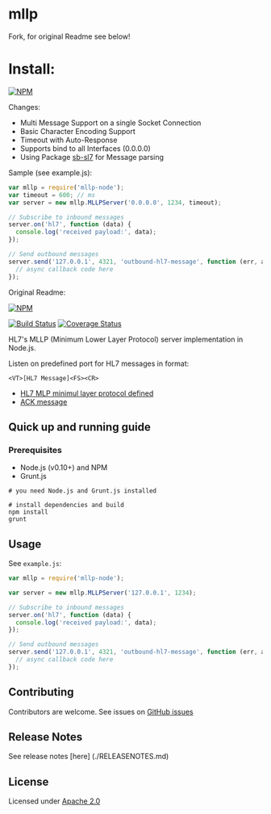 # mllp

Fork, for original Readme see below!

# Install:

[![NPM](https://nodei.co/npm/mllp-node-sl7.png)](https://nodei.co/npm/mllp-node-sl7/)

Changes:

- Multi Message Support on a single Socket Connection
- Basic Character Encoding Support
- Timeout with Auto-Response
- Supports bind to all Interfaces (0.0.0.0)
- Using Package [sb-sl7](https://github.com/sourceblock-ug/sb-sl7) for Message parsing

Sample (see example.js):

```javascript
var mllp = require('mllp-node');
var timeout = 600; // ms
var server = new mllp.MLLPServer('0.0.0.0', 1234, timeout);

// Subscribe to inbound messages
server.on('hl7', function (data) {
  console.log('received payload:', data);
});

// Send outbound messages
server.send('127.0.0.1', 4321, 'outbound-hl7-message', function (err, ackData) {
  // async callback code here
});
```

Original Readme:

[![NPM](https://nodei.co/npm/mllp-node.png)](https://nodei.co/npm/mllp-node/)

[![Build Status](https://travis-ci.org/amida-tech/mllp.svg)](https://travis-ci.org/amida-tech/mllp)
[![Coverage Status](https://coveralls.io/repos/amida-tech/mllp/badge.png)](https://coveralls.io/r/amida-tech/mllp)

HL7's MLLP (Minimum Lower Layer Protocol) server implementation in Node.js.

Listen on predefined port for HL7 messages in format:

```
<VT>[HL7 Message]<FS><CR>
```

- [HL7 MLP minimul layer protocol defined](http://www.hl7standards.com/blog/2007/05/02/hl7-mlp-minimum-layer-protocol-defined/)
- [ACK message](http://www.hl7standards.com/blog/2007/02/01/ack-message-original-mode-acknowledgement/)

## Quick up and running guide

### Prerequisites

- Node.js (v0.10+) and NPM
- Grunt.js

```
# you need Node.js and Grunt.js installed

# install dependencies and build
npm install
grunt
```

## Usage

See `example.js`:

```javascript
var mllp = require('mllp-node');

var server = new mllp.MLLPServer('127.0.0.1', 1234);

// Subscribe to inbound messages
server.on('hl7', function (data) {
  console.log('received payload:', data);
});

// Send outbound messages
server.send('127.0.0.1', 4321, 'outbound-hl7-message', function (err, ackData) {
  // async callback code here
});
```

## Contributing

Contributors are welcome. See issues on [GitHub issues](https://github.com/amida-tech/mllp/issues)

## Release Notes

See release notes [here] (./RELEASENOTES.md)

## License

Licensed under [Apache 2.0](./LICENSE)
